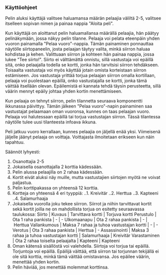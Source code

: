 ### Käyttöohjeet

Pelin aluksi käyttäjä valitsee haluamansa määrän pelaajia väliltä 2-5, valitsee itselleen sopivan nimen ja painaa nappia "Aloita peli".

Kun käyttäjä on aloittanut pelin haluamallansa määrällä pelaajia, hän päätyy pelinäkymään, jossa näkyy pelin tilanne. Pelaaja voi pelata eteenpäin yhden vuoron painamalla "Pelaa vuoro"-nappia. Tämän painaminen ponnauttaa näytölle siirtopaneelin, josta pelaajan täytyy valita, minkä siirron haluaa kohdistaa ja kehen. Valittuaan siirron ja kohteen hän painaa nappia, jossa lukee "Tee siirto!".  Siirto ei välttämättä onnistu, sillä vastustaja voi epäillä sitä, onko pelaajalla todella se kortti, jonka hän tarvitsisi siirron tehdäkseen. Toisaalta vastustaja voi myös käyttää jotain omista korteistaan siirron estämiseen. Jos vastustaja yrittää torjua pelaajan siirron omalla kortillaan, pelaaja voi puolestaan epäillä, onko vastustajalla se kortti, jonka tämä väittää itsellään olevan. Epäilemistä ei kannata tehdä täysin perusteetta, sillä väärin mennyt epäily johtaa yhden kortin menettämiseen.

Kun pelaaja on tehnyt siirron, pelin tilannetta seuraava komponentti ikkunassa päivittyy. Tämän jälkeen "Pelaa vuoro"-napin painaminen saa vastustajat pelaamaan oman vuoronsa, kunnes on taas pelaajan vuoro. Pelaaja voi halutessaan epäillä tai torjua vastustajan siirron. Tässä tilantessa näytölle tulee uusi tilanteesta infoava ikkuna.

Peli jatkuu vuoro kerrallaan, kunnes pelaajia on jäljellä enää yksi. Viimeisenä jäljelle jäänyt pelaaja on voittaja. Voittajasta ilmoitetaan erikseen kun näin tapahtuu.

Säännöt lyhyesti:

1. Osanottajia 2-5
2. Jokaisella osanottajalla 2 korttia kädessään.
3. Pelin alussa pelaajilla on 2 rahaa kädessään.
4. Kortit eivät aluksi näy muille, mutta vastustajien siirtojen myötä ne voivat paljastua.
5. Pelin korttipakassa on yhteensä 12 korttia.
6. Kortteja on yhteensä 4 eri tyyppiä:
..1. Kreivitär
..2. Herttua
..3. Kapteeni
..4. Salamurhaaja
7. Jokaisella vuorolla joku tekee siirron. Siirrot ja niihin tarvittavat kortit sekä kortit joilla ne on mahdollista torjua on esitetty seuraavassa taulukossa:
Siirto | Kuvaus | Tarvittava kortti | Torjuva kortti
Perustulo | Ota 1 raha pankista | - | -
Ulkomaanapu | Ota 2 rahaa pankista | - | Herttua
Vallankumous | Maksa 7 rahaa ja tuhoa vastustajan kortti | - | -
Verotus | Ota 3 rahaa pankista | Herttua | - 
Assassinointi | Maksa 3 rahaa ja tuhoa vastustajan kortti | Salamurhaaja | Kreivitär
Varastaminen | Ota 2 rahaa toiselta pelaajalta | Kapteeni | Kapteeni
8. Oman kätensä sisällöstä voi valehdella. Siirtoja voi torjua tai epäillä. Torjuntoja voi epäillä. Epäilijä väittää, että siirron tai torjunnan tekijällä ei ole sitä korttia, minkä tämä väittää omistavansa. Jos epäilee väärin, menettää yhden kortin.
9. Pelin häviää, jos menettää molemmat korttinsa.

